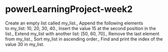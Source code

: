 # powerLearningProject-week2
Create an empty list called my_list.,
Append the following elements to my_list: 10, 20, 30, 40.,
Insert the value 15 at the second position in the list.,
Extend my_list with another list: [50, 60, 70].,
Remove the last element from my_list.,
Sort my_list in ascending order.,
Find and print the index of the value 30 in my_list.
